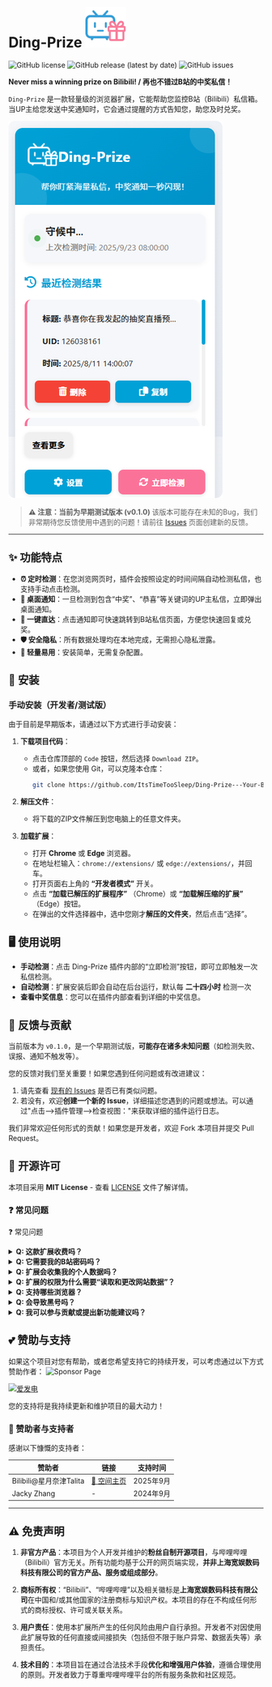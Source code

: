 # Ding-Prize <img src="https://github.com/ItsTimeTooSleep/Ding-Prize---Your-Bilibili-Lottery-Notifier/raw/main/assets/icons/icon128.png" width="80" alt="ICON">

![GitHub license](https://img.shields.io/github/license/ItsTimeTooSleep/Ding-Prize---Your-Bilibili-Lottery-Notifier?style=for-the-badge)
![GitHub release (latest by date)](https://img.shields.io/github/v/release/ItsTimeTooSleep/Ding-Prize---Your-Bilibili-Lottery-Notifier?style=for-the-badge&label=Version)
![GitHub issues](https://img.shields.io/github/issues/ItsTimeTooSleep/Ding-Prize---Your-Bilibili-Lottery-Notifier?style=for-the-badge&label=Issues)

**Never miss a winning prize on Bilibili! / 再也不错过B站的中奖私信！**

`Ding-Prize` 是一款轻量级的浏览器扩展，它能帮助您监控B站（Bilibili）私信箱。当UP主给您发送中奖通知时，它会通过提醒的方式告知您，助您及时兑奖。

![Popup Page](docs/screenshots/popup/popup.png)

> **⚠️ 注意：当前为早期测试版本 (v0.1.0)**
> 该版本可能存在未知的Bug，我们非常期待您反馈使用中遇到的问题！请前往 [Issues](https://github.com/ItsTimeTooSleep/Ding-Prize---Your-Bilibili-Lottery-Notifier/issues) 页面创建新的反馈。

---

## ✨ 功能特点

-   **⏰ 定时检测**：在您浏览网页时，插件会按照设定的时间间隔自动检测私信，也支持手动点击检测。
-   **🔔 桌面通知**：一旦检测到包含“中奖”、“恭喜”等关键词的UP主私信，立即弹出桌面通知。
-   **🔗 一键直达**：点击通知即可快速跳转到B站私信页面，方便您快速回复或兑奖。
-   **🛡️ 安全隐私**：所有数据处理均在本地完成，无需担心隐私泄露。
-   **🧩 轻量易用**：安装简单，无需复杂配置。

## 🚀 安装

### 手动安装（开发者/测试版）

由于目前是早期版本，请通过以下方式进行手动安装：

1.  **下载项目代码**：
    -   点击仓库顶部的 `Code` 按钮，然后选择 `Download ZIP`。
    -   或者，如果您使用 Git，可以克隆本仓库：
        ```bash
        git clone https://github.com/ItsTimeTooSleep/Ding-Prize---Your-Bilibili-Lottery-Notifier.git
        ```

2.  **解压文件**：
    -   将下载的ZIP文件解压到您电脑上的任意文件夹。

3.  **加载扩展**：
    -   打开 **Chrome** 或 **Edge** 浏览器。
    -   在地址栏输入：`chrome://extensions/` 或 `edge://extensions/`，并回车。
    -   打开页面右上角的 **“开发者模式”** 开关。
    -   点击 **“加载已解压的扩展程序”** （Chrome）或 **“加载解压缩的扩展”** （Edge）按钮。
    -   在弹出的文件选择器中，选中您刚才**解压的文件夹**，然后点击“选择”。


## 🖥️ 使用说明

-   **手动检测**：点击 Ding-Prize 插件内部的“立即检测”按钮，即可立即触发一次私信检测。
-   **自动检测**：扩展安装后即会自动在后台运行，默认每 **二十四小时** 检测一次
-   **查看中奖信息**：您可以在插件内部查看到详细的中奖信息。

## 🐛 反馈与贡献

当前版本为 `v0.1.0`，是一个早期测试版，**可能存在诸多未知问题**（如检测失败、误报、通知不触发等）。

您的反馈对我们至关重要！如果您遇到任何问题或有改进建议：

1.  请先查看 [现有的 Issues](https://github.com/ItsTimeTooSleep/Ding-Prize---Your-Bilibili-Lottery-Notifier/issues) 是否已有类似问题。
2.  若没有，欢迎**创建一个新的 Issue**，详细描述您遇到的问题或想法。可以通过"点击-->插件管理-->检查视图："来获取详细的插件运行日志。


我们非常欢迎任何形式的贡献！如果您是开发者，欢迎 Fork 本项目并提交 Pull Request。

## 📜 开源许可

本项目采用 **MIT License** - 查看 [LICENSE](LICENSE) 文件了解详情。

### ❓ 常见问题
❓ 常见问题
<details> <summary><b>Q: 这款扩展收费吗？</b></summary> <b>A:</b> 完全免费和开源。 </details>
<details> <summary><b>Q: 它需要我的B站密码吗？</b></summary> <b>A:</b> 绝对不需要！扩展的工作原理依赖于您已经登录了B站网页版，它只会访问浏览器中已打开的B站页面所能访问的信息。 </details>
<details> <summary><b>Q: 扩展会收集我的个人数据吗？</b></summary> <b>A:</b> 不会主动收集。本扩展被设计为在您的浏览器本地运行，所有数据处理都发生在您的设备上。我们没有任何远程服务器用于收集或存储您的个人数据。 </details>
<details> <summary><b>Q: 扩展的权限为什么需要“读取和更改网站数据”？</b></summary> <b>A:</b> 这是核心功能所必需的。此权限允许扩展访问“https://api.vc.bilibili.com/*”，以获取用户的私信数据。它<strong>仅针对B站相关域名</strong>生效，不会也无法监控您在其他网站上的活动。 </details>
<details> <summary><b>Q: 支持哪些浏览器？</b></summary> <b>A:</b> 主要支持基于Chromium内核的浏览器（如最新版的Chrome, Edge, Arc等）。Firefox支持情况请查看GitHub页面。 </details>
<details> <summary><b>Q: 会导致黑号吗？</b></summary> <b>A:</b> 本扩展只使用基本私信api，通过私信内容筛选出可能的中奖私信，并不涉及任何自动转发等操作。 </details>
<details> <summary><b>Q: 我可以参与贡献或提出新功能建议吗？</b></summary> <b>A:</b> 非常欢迎！这是一个开源项目，您可以通过GitHub的Issue或Pull Request功能参与贡献。 </details>

## 💕 赞助与支持

如果这个项目对您有帮助，或者您希望支持它的持续开发，可以考虑通过以下方式赞助作者：
![Sponsor Page](docs/sponsors/afdian-qrcode.jpg.png)

[![爱发电](https://img.shields.io/badge/爱发电-支持作者-FF6699?style=for-the-badge&logo=github-sponsors)](https://afdian.com/a/itstimetoosleep)

您的支持将是我持续更新和维护项目的最大动力！

### 🙏 赞助者与支持者

感谢以下慷慨的支持者：

<div align="center">


| 赞助者 | 链接 | 支持时间 |
|--------|------|----------|
| Bilibili@星月奈津Talita | [🔗 空间主页](https://space.bilibili.com/481234771) | 2025年9月 |
| Jacky Zhang | - | 2024年9月 |

</div>

---

## ⚠️ 免责声明

1.  **非官方产品**：本项目为个人开发并维护的**粉丝自制开源项目**，与哔哩哔哩（Bilibili）官方无关。所有功能均基于公开的网页端实现，**并非上海宽娱数码科技有限公司的官方产品、服务或组成部分**。

2.  **商标所有权**：“Bilibili”、“哔哩哔哩”以及相关徽标是**上海宽娱数码科技有限公司**在中国和/或其他国家的注册商标与知识产权。本项目的存在不构成任何形式的商标授权、许可或关联关系。

3.  **用户责任**：使用本扩展所产生的任何风险由用户自行承担。开发者不对因使用此扩展导致的任何直接或间接损失（包括但不限于账户异常、数据丢失等）承担责任。

4.  **技术目的**：本项目旨在通过合法技术手段**优化和增强用户体验**，遵循合理使用的原则。开发者致力于尊重哔哩哔哩平台的所有服务条款和社区规范。
